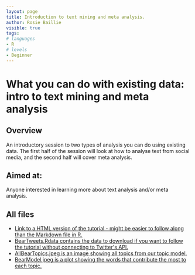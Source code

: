 ```yaml
---
layout: page
title: Introduction to text mining and meta analysis.
author: Rosie Baillie
visible: true
tags:
# languages
- R
# levels
- Beginner
---
```


# What you can do with existing data: intro to text mining and meta analysis
## Overview
An introductory session to two types of analysis you can do using existing data. The first half of the session will look at how to analyse text from social media, and the second half will cover meta analysis. 

## Aimed at: 
Anyone interested in learning more about text analysis and/or meta analysis. 

## All files
<ul>
  <li><a href = "https://rpubs.com/RosieB/ASGTwitterTextTutorial">Link to a HTML version of the tutorial - might be easier to follow along than the Markdown file in R.</a></li>
  <li><a href = "https://github.com/AberdeenStudyGroup/studyGroup/blob/gh-pages/lessons/SG-T24-MetaAnalysis-TextAnalysis/BearTweets.Rdata">BearTweets.Rdata contains the data to download if you want to follow the tutorial without connecting to Twitter's API.</a> </li>
  <li><a href = "https://github.com/AberdeenStudyGroup/studyGroup/blob/gh-pages/lessons/SG-T24-MetaAnalysis-TextAnalysis/AllBearTopics.jpeg">AllBearTopics.jpeg is an image showing all topics from our topic model. </a></li>
  <li><a href = "https://github.com/AberdeenStudyGroup/studyGroup/blob/gh-pages/lessons/SG-T24-MetaAnalysis-TextAnalysis/BearModel.jpeg">BearModel.jpeg is a plot showing the words that contribute the most to each topic. </a></li>
</ul>
